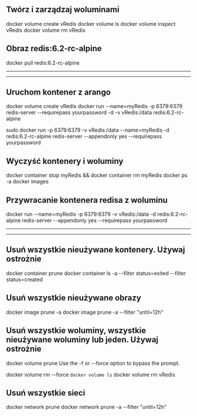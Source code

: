 
## Twórz i zarządzaj woluminami
docker volume create vRedis
docker volume ls
docker volume inspect vRedis
docker volume rm vRedis

## Obraz redis:6.2-rc-alpine
docker pull redis:6.2-rc-alpine


---------------------------------------------
---------------------------------------------
## Uruchom kontener z arango 
docker volume create vRedis
docker run --name=myRedis -p 6379:6379 redis-server --requirepass yourpassword -d -v vRedis:/data redis:6.2-rc-alpine

sudo docker run -p 6379:6379 -v vRedis:/data --name=myRedis -d redis:6.2-rc-alpine redis-server --appendonly yes  --requirepass yourpassword


## Wyczyść kontenery i woluminy
docker container stop myRedis && docker container rm myRedis 
docker ps -a
docker images

## Przywracanie kontenera redisa z woluminu
docker run --name=myRedis -p 6379:6379 -v vRedis:/data -d redis:6.2-rc-alpine redis-server --appendonly yes  --requirepass yourpassword



---------------------------------------------
---------------------------------------------
## Usuń wszystkie nieużywane kontenery. Używaj ostrożnie
docker container prune
docker container ls -a --filter status=exited --filter status=created


## Usuń wszystkie nieużywane obrazy
docker image prune -a
docker image prune -a --filter "until=12h"


## Usuń wszystkie woluminy, wszystkie nieużywane woluminy lub jeden. Używaj ostrożnie
docker volume prune
Use the -f or --force option to bypass the prompt.

docker volume rm --force `docker volume ls`
docker volume rm vRedis


## Usuń wszystkie sieci
docker network prune
docker network prune -a --filter "until=12h"
